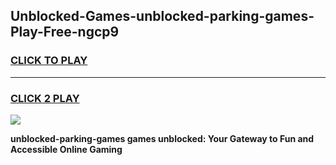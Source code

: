 
## Unblocked-Games-unblocked-parking-games-Play-Free-ngcp9
<h3>
<a href="https://premium76.site?title=unblocked-parking-games&ref=18A1">CLICK TO PLAY</a></h3>
<hr>

<h3>
<a href="https://premium76.site?title=unblocked-parking-games&ref=18A1">CLICK 2 PLAY</a>
  
</h3>

<a href="https://premium76.site?title=unblocked-parking-games&ref=18A1"><img src="https://clearcache.store/games.png"></a>


**unblocked-parking-games games unblocked: Your Gateway to Fun and Accessible Online Gaming**
